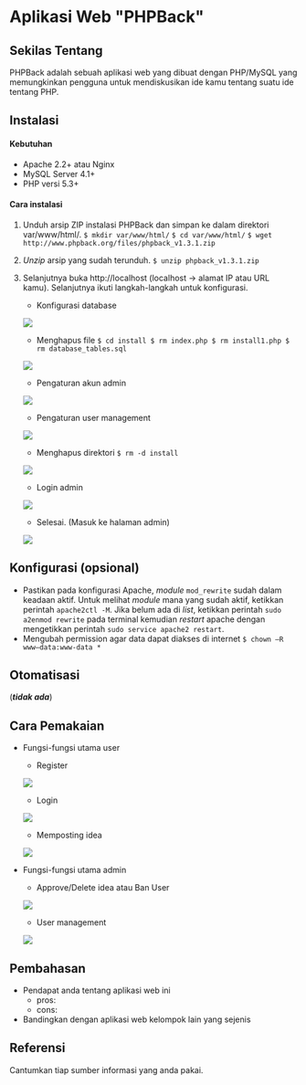 # Aplikasi Web "PHPBack"


## Sekilas Tentang

PHPBack adalah sebuah aplikasi web yang dibuat dengan PHP/MySQL yang memungkinkan pengguna untuk mendiskusikan ide kamu tentang suatu ide tentang PHP. 


## Instalasi
#### Kebutuhan
- Apache 2.2+ atau Nginx
- MySQL Server 4.1+
- PHP versi 5.3+


#### Cara instalasi
1. Unduh arsip ZIP instalasi PHPBack dan simpan ke dalam direktori var/www/html/. 
``$ mkdir var/www/html/``
``$ cd var/www/html/``
``$ wget http://www.phpback.org/files/phpback_v1.3.1.zip``

2. *Unzip* arsip yang sudah terunduh. 
``$ unzip phpback_v1.3.1.zip``


3. Selanjutnya buka http://localhost (localhost -> alamat IP atau URL kamu). Selanjutnya ikuti langkah-langkah untuk konfigurasi.
	- Konfigurasi database
	
	![](https://1.bp.blogspot.com/-e4NhG_YHubQ/WNPYTxYAV9I/AAAAAAAAAj8/TtWmV_9XqfgcDdqTa-m1JHRp-_KXX0GpQCLcB/s1600/4.PNG)
	
	- Menghapus file 
	``$ cd install
	$ rm index.php
	$ rm install1.php
	$ rm database_tables.sql``
	
    ![](https://3.bp.blogspot.com/-zwjC4EI3qfA/WNPb5LBJ56I/AAAAAAAAAkU/EQ71sIlWgBYLxMC0RDcojgTufi8Wcv8BwCLcB/s1600/7.PNG)
	
	- Pengaturan akun admin
	
	![](https://4.bp.blogspot.com/-8ZAN6X2wRT8/WNPYT_5_VSI/AAAAAAAAAj0/ZI6uW9tuPOcQM2vvCGROIWy0Yjr4pu_7ACLcB/s1600/5.PNG)
    
	- Pengaturan user management
	
	![](https://2.bp.blogspot.com/-Zr_pa3R59NA/WNPYUSBMuBI/AAAAAAAAAkE/ATU_ZQUlbJAoWodIyUQXeZQnnO4vq38vwCLcB/s1600/8.PNG)
	
	- Menghapus direktori 
	``$ rm -d install``
	
    ![](https://3.bp.blogspot.com/-nrzRq5wXwTo/WNPbLXY-nqI/AAAAAAAAAkQ/SmRBQzUBUv8XHogVp_CVk1Kqg7gYtFBdACLcB/s1600/7.PNG)
    
	- Login admin
	
    ![](https://1.bp.blogspot.com/-Arvn-7yc5hg/WNPbBpHo9UI/AAAAAAAAAkM/aevfIE0i8BE7StcCznI2cUZCVIKWVwpAACLcB/s1600/8_baru.PNG)
	
	- Selesai. (Masuk ke halaman admin)
	
    ![](https://4.bp.blogspot.com/-ebEDcoHXrvI/WNPbBoaGY9I/AAAAAAAAAkI/mOSqSaWKs-g2jreWiDODV3STEaEZ8ySkgCLcB/s1600/9_baru.PNG)


## Konfigurasi (opsional)

- Pastikan pada konfigurasi Apache, *module* ``mod_rewrite`` sudah dalam keadaan aktif. Untuk melihat *module* mana yang sudah aktif, ketikkan perintah ``apache2ctl -M``.  Jika belum ada di *list*, ketikkan perintah ``sudo a2enmod rewrite`` pada terminal kemudian *restart* apache dengan mengetikkan perintah ``sudo service apache2 restart``. 
- Mengubah permission agar data dapat diakses di internet ``$ chown –R www–data:www-data *``

## Otomatisasi

(**_tidak ada_**)


## Cara Pemakaian

- Fungsi-fungsi utama user
	- Register
	
	![](https://2.bp.blogspot.com/-K8sM7LndE84/WNPoEX5dQjI/AAAAAAAAAk0/ZUkoHD67utI6hF7vXE0z2L3Yfb2PdE06gCLcB/s1600/13.PNG)
	
	- Login
	
	![](https://hafshahluthfiah.files.wordpress.com/2017/03/login1.jpg)
	
	- Memposting idea
	
	![](https://3.bp.blogspot.com/-KDdDsJ0rl2o/WNPoEFBF31I/AAAAAAAAAkw/Pmo3sv-t1fIzktYoEJF3S7PeqFq6AWedACLcB/s1600/14.PNG)
	
- Fungsi-fungsi utama admin
	- Approve/Delete idea atau Ban User
	
	![](https://4.bp.blogspot.com/-_5oyvMoMJQA/WNPm144HwFI/AAAAAAAAAkk/6MAO8bP-ISEvLoo-jAul7r8lTQS3JJuGACLcB/s1600/10.PNG)
	
	- User management
	
	![](https://2.bp.blogspot.com/-42q-NwmIeA0/WNPm2ODOpHI/AAAAAAAAAko/n5nnO16XURUtft9jk94MrDAZcANR9WtzACLcB/s1600/12.PNG)


## Pembahasan

- Pendapat anda tentang aplikasi web ini
	- pros:
	- cons:
- Bandingkan dengan aplikasi web kelompok lain yang sejenis


## Referensi

Cantumkan tiap sumber informasi yang anda pakai.

